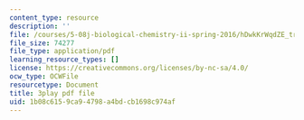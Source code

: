 ```yaml
---
content_type: resource
description: ''
file: /courses/5-08j-biological-chemistry-ii-spring-2016/hDwkKrWqdZE_transcript.pdf
file_size: 74277
file_type: application/pdf
learning_resource_types: []
license: https://creativecommons.org/licenses/by-nc-sa/4.0/
ocw_type: OCWFile
resourcetype: Document
title: 3play pdf file
uid: 1b08c615-9ca9-4798-a4bd-cb1698c974af
---
```

